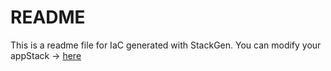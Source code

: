 # README
This is a readme file for IaC generated with StackGen.
You can modify your appStack -> [here](http://main.dev.stackgen.com/appstacks/ead9a804-b5ec-4111-948c-d2eea7885a92)
